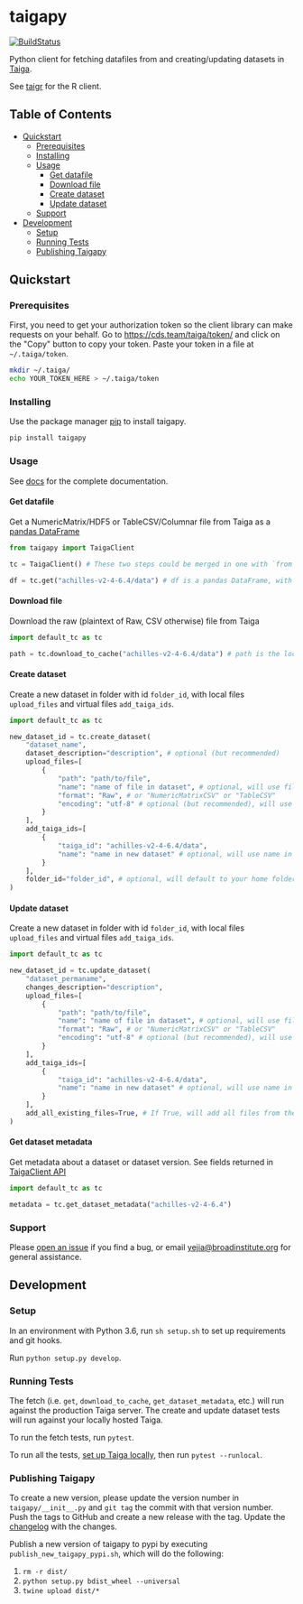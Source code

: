 # taigapy
[![BuildStatus](https://travis-ci.com/broadinstitute/taigapy.svg?token=HXpmsw1k9tRRgrvTq4yb&branch=master)](https://travis-ci.com/github/broadinstitute/taigapy)

Python client for fetching datafiles from and creating/updating datasets in [Taiga](https://github.com/broadinstitute/taiga).

See [taigr](https://github.com/broadinstitute/taigr) for the R client.

## Table of Contents
- [Quickstart](#Quickstart)
   - [Prerequisites](#Prerequisites)
   - [Installing](#Installing)
   - [Usage](#Usage)
      - [Get datafile](#Get_datafile)
      - [Download file](#Download_file)
      - [Create dataset](#Create_dataset)
      - [Update dataset](#Update_dataset)
   - [Support](#Support)
- [Development](#Development)
   - [Setup](#Setup)
   - [Running Tests](#Running_Tests)
   - [Publishing Taigapy](#Publishing_Taigapy)


## Quickstart

### Prerequisites
First, you need to get your authorization token so the client library can make requests on your behalf. Go to https://cds.team/taiga/token/ and click on the "Copy" button to copy your token. Paste your token in a file at `~/.taiga/token`.

```bash
mkdir ~/.taiga/
echo YOUR_TOKEN_HERE > ~/.taiga/token
```

### Installing
Use the package manager [pip](https://pip.pypa.io/en/stable/) to install taigapy.

```bash
pip install taigapy
```

### Usage
See [docs](docs/) for the complete documentation.

#### Get datafile
Get a NumericMatrix/HDF5 or TableCSV/Columnar file from Taiga as a [pandas DataFrame](https://pandas.pydata.org/pandas-docs/stable/reference/frame.html)
```python
from taigapy import TaigaClient

tc = TaigaClient() # These two steps could be merged in one with `from taigapy import default_tc as tc`

df = tc.get("achilles-v2-4-6.4/data") # df is a pandas DataFrame, with data from the file 'data' in the version 4 of the dataset 'achilles-v2-4-6'
```

#### Download file
Download the raw (plaintext of Raw, CSV otherwise) file from Taiga
```python
import default_tc as tc

path = tc.download_to_cache("achilles-v2-4-6.4/data") # path is the local path to the downloaded CSV
```

#### Create dataset
Create a new dataset in folder with id `folder_id`, with local files `upload_files` and virtual files `add_taiga_ids`.
```python
import default_tc as tc

new_dataset_id = tc.create_dataset(
    "dataset_name",
    dataset_description="description", # optional (but recommended)
    upload_files=[
        {
            "path": "path/to/file",
            "name": "name of file in dataset", # optional, will use file name if not provided
            "format": "Raw", # or "NumericMatrixCSV" or "TableCSV"
            "encoding": "utf-8" # optional (but recommended), will use iso-8859-1 if not provided
        }
    ],
    add_taiga_ids=[
        {
            "taiga_id": "achilles-v2-4-6.4/data",
            "name": "name in new dataset" # optional, will use name in referenced dataset if not provided (required if there is a name collision)
        }
    ],
    folder_id="folder_id", # optional, will default to your home folder if not provided
)
```

#### Update dataset
Create a new dataset in folder with id `folder_id`, with local files `upload_files` and virtual files `add_taiga_ids`.
```python
import default_tc as tc

new_dataset_id = tc.update_dataset(
    "dataset_permaname",
    changes_description="description",
    upload_files=[
        {
            "path": "path/to/file",
            "name": "name of file in dataset", # optional, will use file name if not provided
            "format": "Raw", # or "NumericMatrixCSV" or "TableCSV"
            "encoding": "utf-8" # optional (but recommended), will use iso-8859-1 if not provided
        }
    ],
    add_taiga_ids=[
        {
            "taiga_id": "achilles-v2-4-6.4/data",
            "name": "name in new dataset" # optional, will use name in referenced dataset if not provided (required if there is a name collision)
        }
    ],
    add_all_existing_files=True, # If True, will add all files from the base dataset version, except files with the same names as those in upload_files or add_taiga_ids
)
```

#### Get dataset metadata
Get metadata about a dataset or dataset version. See fields returned in [TaigaClient API](docs/TaigaClient%20API.md#taigapytaigaclientgetdatasetmetadata)
```python
import default_tc as tc

metadata = tc.get_dataset_metadata("achilles-v2-4-6.4")
```


### Support
Please [open an issue](https://github.com/broadinstitute/taigapy/issues) if you find a bug, or email yejia@broadinstitute.org for general assistance.

## Development
### Setup
In an environment with Python 3.6, run `sh setup.sh` to set up requirements and git hooks.

Run `python setup.py develop`.  

### Running Tests
The fetch (i.e. `get`, `download_to_cache`, `get_dataset_metadata`, etc.) will run against the production Taiga server. The create and update dataset tests will run against your locally hosted Taiga.

To run the fetch tests, run `pytest`.

To run all the tests, [set up Taiga locally](https://github.com/broadinstitute/taiga#installing), then run `pytest --runlocal`.

### Publishing Taigapy
To create a new version, please update the version number in `taigapy/__init__.py` and `git tag` the commit with that version number. Push the tags to GitHub and create a new release with the tag. Update the [changelog](CHANGELOG.md) with the changes.

Publish a new version of taigapy to pypi by executing `publish_new_taigapy_pypi.sh`, which will do the following:
1. `rm -r dist/`
2. `python setup.py bdist_wheel --universal`
3. `twine upload dist/*`
